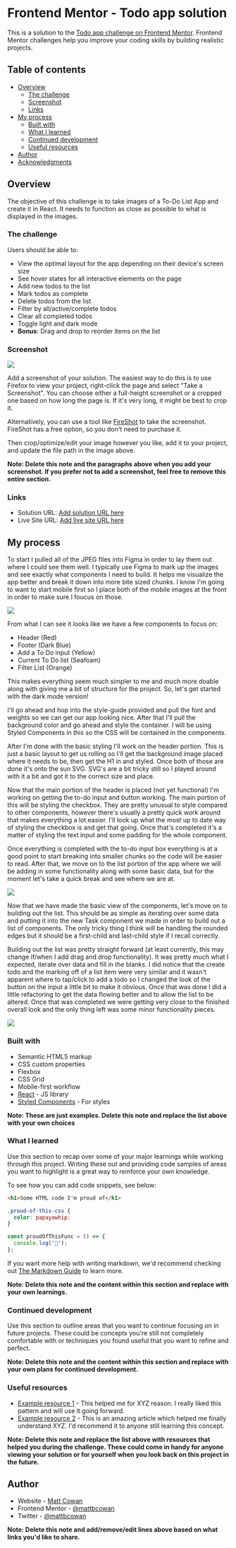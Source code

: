 # Frontend Mentor - Todo app solution

This is a solution to the [Todo app challenge on Frontend Mentor](https://www.frontendmentor.io/challenges/todo-app-Su1_KokOW). Frontend Mentor challenges help you improve your coding skills by building realistic projects.

## Table of contents

- [Overview](#overview)
  - [The challenge](#the-challenge)
  - [Screenshot](#screenshot)
  - [Links](#links)
- [My process](#my-process)
  - [Built with](#built-with)
  - [What I learned](#what-i-learned)
  - [Continued development](#continued-development)
  - [Useful resources](#useful-resources)
- [Author](#author)
- [Acknowledgments](#acknowledgments)

## Overview

The objective of this challenge is to take images of a To-Do List App and create it in React. It needs to function as close as possible to what is displayed in the images.

### The challenge

Users should be able to:

- View the optimal layout for the app depending on their device's screen size
- See hover states for all interactive elements on the page
- Add new todos to the list
- Mark todos as complete
- Delete todos from the list
- Filter by all/active/complete todos
- Clear all completed todos
- Toggle light and dark mode
- **Bonus**: Drag and drop to reorder items on the list

### Screenshot

![](./screenshot.jpg)

Add a screenshot of your solution. The easiest way to do this is to use Firefox to view your project, right-click the page and select "Take a Screenshot". You can choose either a full-height screenshot or a cropped one based on how long the page is. If it's very long, it might be best to crop it.

Alternatively, you can use a tool like [FireShot](https://getfireshot.com/) to take the screenshot. FireShot has a free option, so you don't need to purchase it.

Then crop/optimize/edit your image however you like, add it to your project, and update the file path in the image above.

**Note: Delete this note and the paragraphs above when you add your screenshot. If you prefer not to add a screenshot, feel free to remove this entire section.**

### Links

- Solution URL: [Add solution URL here](https://your-solution-url.com)
- Live Site URL: [Add live site URL here](https://your-live-site-url.com)

## My process

To start I pulled all of the JPEG files into Figma in order to lay them out where I could see them well. I typically use Figma to mark up the images and see exactly what components I need to build. It helps me visualize the app better and break it down into more bite sized chunks. I know I'm going to want to start mobile first so I place both of the mobile images at the front in order to make sure I foucus on those.

![](./public/reference/component-breakdown-mobile.png)

From what I can see it looks like we have a few components to focus on:

- Header (Red)
- Footer (Dark Blue)
- Add a To Do input (Yellow)
- Current To Do list (Seafoam)
- Filter List (Orange)

This makes everything seem much simpler to me and much more doable along with giving me a bit of structure for the project. So, let's get started with the dark mode version!

I'll go ahead and hop into the style-guide provided and pull the font and weights so we can get our app looking nice. After that I'll pull the background color and go ahead and style the container. I will be using Styled Components in this so the CSS will be contained in the components.

After I'm done with the basic styling I'll work on the header portion. This is just a basic layout to get us rolling so I'll get the background image placed where it needs to be, then get the H1 in and styled. Once both of those are done it's onto the sun SVG. SVG's are a bit tricky still so I played around with it a bit and got it to the correct size and place.

Now that the main portion of the header is placed (not yet functional) I'm working on getting the to-do input and button working. The main portion of this will be styling the checkbox. They are pretty unusual to style compared to other components, however there's usually a pretty quick work around that makes everything a lot easier. I'll look up what the most up to date way of styling the checkbox is and get that going. Once that's completed it's a matter of styling the text input and some padding for the whole component.

Once everything is completed with the to-do input box everything is at a good point to start breaking into smaller chunks so the code will be easier to read. After that, we move on to the list portion of the app where we will be adding in some functionality along with some basic data, but for the moment let's take a quick break and see where we are at.

![](./public/reference/mobile-view-part-1.png)

Now that we have made the basic view of the components, let's move on to building out the list. This should be as simple as iterating over some data and putting it into the new Task component we made in order to build out a list of components. The only tricky thing I think will be handling the rounded edges but it should be a first-child and last-child style if I recall correctly.

Building out the list was pretty straight forward (at least currently, this may change if/when I add drag and drop functionality). It was pretty much what I expected, iterate over data and fill in the blanks. I did notice that the create todo and the marking off of a list item were very similar and it wasn't apparent where to tap/click to add a todo so I changed the look of the button on the input a little bit to make it obvious. Once that was done I did a little refactoring to get the data flowing better and to allow the list to be altered. Once that was completed we were getting very close to the finished overall look and the only thing left was some minor functionality pieces.

![](./public/reference/mobile-view-part-2.png)

### Built with

- Semantic HTML5 markup
- CSS custom properties
- Flexbox
- CSS Grid
- Mobile-first workflow
- [React](https://reactjs.org/) - JS library
- [Styled Components](https://styled-components.com/) - For styles

**Note: These are just examples. Delete this note and replace the list above with your own choices**

### What I learned

Use this section to recap over some of your major learnings while working through this project. Writing these out and providing code samples of areas you want to highlight is a great way to reinforce your own knowledge.

To see how you can add code snippets, see below:

```html
<h1>Some HTML code I'm proud of</h1>
```

```css
.proud-of-this-css {
  color: papayawhip;
}
```

```js
const proudOfThisFunc = () => {
  console.log("🎉");
};
```

If you want more help with writing markdown, we'd recommend checking out [The Markdown Guide](https://www.markdownguide.org/) to learn more.

**Note: Delete this note and the content within this section and replace with your own learnings.**

### Continued development

Use this section to outline areas that you want to continue focusing on in future projects. These could be concepts you're still not completely comfortable with or techniques you found useful that you want to refine and perfect.

**Note: Delete this note and the content within this section and replace with your own plans for continued development.**

### Useful resources

- [Example resource 1](https://www.example.com) - This helped me for XYZ reason. I really liked this pattern and will use it going forward.
- [Example resource 2](https://www.example.com) - This is an amazing article which helped me finally understand XYZ. I'd recommend it to anyone still learning this concept.

**Note: Delete this note and replace the list above with resources that helped you during the challenge. These could come in handy for anyone viewing your solution or for yourself when you look back on this project in the future.**

## Author

- Website - [Matt Cowan](https://www.mattbcowan.com)
- Frontend Mentor - [@mattbcowan](https://www.frontendmentor.io/profile/mattbcowan)
- Twitter - [@mattbcowan](https://www.twitter.com/mattbcowan)

**Note: Delete this note and add/remove/edit lines above based on what links you'd like to share.**
